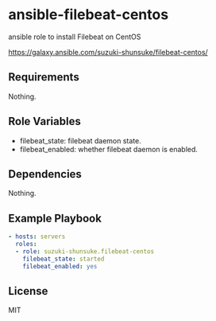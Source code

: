 # ansible-filebeat-centos

ansible role to install Filebeat on CentOS

https://galaxy.ansible.com/suzuki-shunsuke/filebeat-centos/

Requirements
------------

Nothing.

Role Variables
--------------

* filebeat_state: filebeat daemon state.
* filebeat_enabled: whether filebeat daemon is enabled.

Dependencies
------------

Nothing.

Example Playbook
----------------

```yaml
- hosts: servers
  roles:
  - role: suzuki-shunsuke.filebeat-centos
    filebeat_state: started
    filebeat_enabled: yes
```

License
-------

MIT

